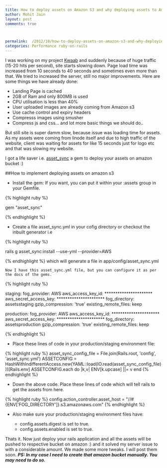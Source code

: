 ```yaml
---
title: How to deploy assets on Amazon S3 and why deploying assets to Amazon S3 is important.
author: Mohit Jain
layout: post
comments: true



permalink:  /2012/10/how-to-deploy-assets-on-amazon-s3-and-why-deploying-assets-to-amazon-s3-is-important/
categories: Performance ruby-on-rails
---
```


I was working on my project [Kwaab][1] and suddenly because of huge traffic (15-20 hits per second), site starts slowing down. Page load time was increased from 10 seconds to 40 seconds and sometimes even more than that. We tried to increased the server, still no major improvements. Here are some things we have already done:

 [1]: http://www.kwaab.com/

*   Landing Page is cached
*   2GB of Ram and only 800MB is used
*   CPU utilisation is less than 40%
*   User uploaded images are already coming from Amazon s3
*   Use cache control and expiry headers
*   Compresss images using smusher
*   Compress js and css… and lot more basic things we should do..

But still site is super damm slow, because issue was loading time for assets. As my assets were coming from linode itself and due to high traffic of the website, client was waiting for assets for like 15 seconds just for logo etc and that was slowing my website.

I got a life saver i.e. [asset_sync][2] a gem to deploy your assets on amazon bucket :)

 [2]: https://github.com/rumblelabs/asset_sync

##How to implement deploying assets on amazon s3



*   Install the gem:
    If you want, you can put it within your :assets group in your Gemfile.

{% highlight ruby %}

gem "asset_sync"

{% endhighlight %}
*   Create a file asset_sync.yml in your cofig directory or checkout the inbuilt generator i.e

{% highlight ruby %}

rails g asset_sync:install --use-yml --provider=AWS

{% endhighlight %}
    which will generate a file in app/config/asset_sync.yml

    Now I have this asset_sync.yml file, but you can configure it as per the docs of the gems.

{% highlight ruby %}

staging:
  fog_provider: AWS
  aws_access_key_id: **********************
  aws_secret_access_key: **********************
  fog_directory: assetsstaging
  gzip_compression: 'true'
  existing_remote_files: keep

production:
  fog_provider: AWS
  aws_access_key_id: **********************
  aws_secret_access_key: **********************
  fog_directory: assetsproduction
  gzip_compression: 'true'
  existing_remote_files: keep

{% endhighlight %}
*   Place these lines of code in your production/staging environment file:

{% highlight ruby %}
asset_sync_config_file = File.join(Rails.root, 'config', 'asset_sync.yml')
  ASSETCONFIG = HashWithIndifferentAccess.new(YAML::load(IO.read(asset_sync_config_file)))[Rails.env]
  ASSETCONFIG.each do |k,v|
    ENV[k.upcase] ||= v
  end
{% endhighlight %}
*   Down the above code. Place these lines of code which will tell rails to get the assets from here.

{% highlight ruby %}
config.action_controller.asset_host = "//#{ENV['FOG_DIRECTORY']}.s3.amazonaws.com"
{% endhighlight %}
*   Also make sure your production/staging environment files have:

    *   config.assets.digest is set to true.
    *   config.assets.enabled is set to true.

Thats it. Now just deploy your rails application and all the assets will be pushed to respective bucket on amazon :) and it solved my server issue to with a considerable amount. We made some more tweaks. I will post them soon.
***PS: In my case I need to create that amazon bucket manually. You may need to do so.***

